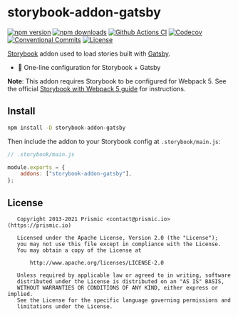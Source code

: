 # storybook-addon-gatsby

[![npm version][npm-version-src]][npm-version-href]
[![npm downloads][npm-downloads-src]][npm-downloads-href]
[![Github Actions CI][github-actions-ci-src]][github-actions-ci-href]
[![Codecov][codecov-src]][codecov-href]
[![Conventional Commits][conventional-commits-src]][conventional-commits-href]
[![License][license-src]][license-href]

[Storybook][storybook] addon used to load stories built with [Gatsby][gatsby].

- 🔌 One-line configuration for Storybook + Gatsby

**Note**: This addon requires Storybook to be configured for Webpack 5. See the official [Storybook with Webpack 5 guide](https://gist.github.com/shilman/8856ea1786dcd247139b47b270912324) for instructions.

## Install

```bash
npm install -D storybook-addon-gatsby
```

Then include the addon to your Storybook config at `.storybook/main.js`:

```javascript
// .storybook/main.js

module.exports = {
	addons: ["storybook-addon-gatsby"],
};
```

## License

```
   Copyright 2013-2021 Prismic <contact@prismic.io> (https://prismic.io)

   Licensed under the Apache License, Version 2.0 (the "License");
   you may not use this file except in compliance with the License.
   You may obtain a copy of the License at

       http://www.apache.org/licenses/LICENSE-2.0

   Unless required by applicable law or agreed to in writing, software
   distributed under the License is distributed on an "AS IS" BASIS,
   WITHOUT WARRANTIES OR CONDITIONS OF ANY KIND, either express or implied.
   See the License for the specific language governing permissions and
   limitations under the License.
```

<!-- Links -->

[prismic]: https://prismic.io
[storybook]: https://storybook.js.org/
[gatsby]: https://www.gatsbyjs.com/

<!-- TODO: Replace link with a more useful one if available -->

[prismic-docs]: https://prismic.io/docs
[changelog]: /CHANGELOG.md

<!-- TODO: Replace link with a more useful one if available -->

[forum-question]: https://community.prismic.io
[repo-bug-report]: https://github.com/prismicio-community/storybook-addon-gatsby/issues/new?assignees=&labels=bug&template=bug_report.md&title=
[repo-feature-request]: https://github.com/prismicio-community/storybook-addon-gatsby/issues/new?assignees=&labels=enhancement&template=feature_request.md&title=
[repo-pull-requests]: https://github.com/prismicio-community/storybook-addon-gatsby/pulls

<!-- Badges -->

[npm-version-src]: https://img.shields.io/npm/v/storybook-addon-gatsby/latest.svg
[npm-version-href]: https://npmjs.com/package/storybook-addon-gatsby
[npm-downloads-src]: https://img.shields.io/npm/dm/storybook-addon-gatsby.svg
[npm-downloads-href]: https://npmjs.com/package/storybook-addon-gatsby
[github-actions-ci-src]: https://github.com/prismicio-community/storybook-addon-gatsby/workflows/ci/badge.svg
[github-actions-ci-href]: https://github.com/prismicio-community/storybook-addon-gatsby/actions?query=workflow%3Aci
[codecov-src]: https://img.shields.io/codecov/c/github/prismicio-community/storybook-addon-gatsby.svg
[codecov-href]: https://codecov.io/gh/prismicio-community/storybook-addon-gatsby
[conventional-commits-src]: https://img.shields.io/badge/Conventional%20Commits-1.0.0-yellow.svg
[conventional-commits-href]: https://conventionalcommits.org
[license-src]: https://img.shields.io/npm/l/storybook-addon-gatsby.svg
[license-href]: https://npmjs.com/package/storybook-addon-gatsby
